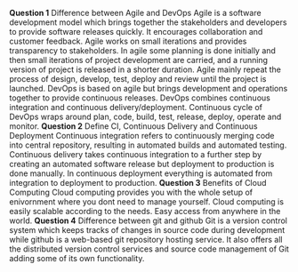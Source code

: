 **Question 1**
Difference between Agile and DevOps 
Agile is a software development model which brings together the stakeholders and developers to provide software releases quickly. It encourages collaboration and customer feedback. Agile works on small iterations and provides transparency to stakeholders. In agile some planning is done initially and then small iterations of project development are carried, and a running version of project is released in a shorter duration. Agile mainly repeat the process of design, develop, test, deploy and review until the project is launched. DevOps is based on agile but brings development and operations together to provide continuous releases. DevOps combines continuous integration and continuous delivery/deployment. Continuous cycle of DevOps wraps around plan, code, build, test, release, deploy, operate and monitor.
**Question 2** 
Define CI, Continuous Delivery and Continuous Deployment 
Continuous integration refers to continuously merging code into central repository, resulting in automated builds and automated testing. Continuous delivery takes continuous integration to a further step by creating an automated software release but deployment to production is done manually. In continuous deployment everything is automated from integration to deployment to production.
**Question 3** 
Benefits of Cloud Computing 
Cloud computing provides you with the whole setup of enivornment where you dont need to manage yourself. Cloud computing is easily scalable according to the needs. Easy access from anywhere in the world.
**Question 4** 
Difference between git and github 
Git is a version control system which keeps tracks of changes in source code during development while github is a web-based git repository hosting service. It also offers all the distributed version control services and source code management of Git adding some of its own functionality.

